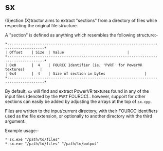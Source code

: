 # sx
(S)ection (X)tractor aims to extract "sections" from a directory of files while respecting the original file structure. 

A "section" is defined as anything which resembles the following structure:-
		
	*---------------------------------------------------------------------------------------*
	| Offset 	| Size	| Value								|
	*---------------------------------------------------------------------------------------*
	| 0x0		|  4	| FOURCC Identifier (ie. 'PVRT' for PowerVR textures)		|
	| 0x4		|  4	| Size of section in bytes					|
	*---------------------------------------------------------------------------------------*

By default, `sx` will find and extract PowerVR textures found in any of the input files (denoted by the `PVRT` FOURCC).. however, support for other sections can easily be added by adjusting the arrays at the top of `sx.cpp`.

Files are written to the input/current directory, with their FOURCC identifiers used as the file extension, or optionally to another directory with the third argument.

Example usage:-

	* sx.exe "/path/to/files"
	* sx.exe "/path/to/files" "/path/to/output"
